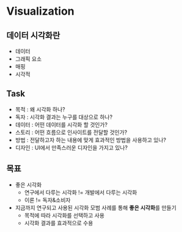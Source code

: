 # Visualization



## 데이터 시각화란

- 데이터
- 그래픽 요소
- 매핑
- 시각적



## Task

- 목적 : 왜 시각화 하나?
- 독자 : 시각화 결과는 누구를 대상으로 하나?
- 데이터 : 어떤 데이터를 시각화 할 것인가?
- 스토리 : 어떤 흐름으로 인사이트를 전달할 것인가?
- 방법 : 전달하고자 하는 내용에 맞게 효과적인 방법을 사용하고 있나?
- 디자인 : UI에서 만족스러운 디자인을 가지고 있나?



## 목표

- 좋은 시각화
  - 연구에서 다루는 시각화 != 개발에서 다루는 시각화
  - 이론 != 독자&소비자
- 지금까지 연구되고 사용된 시각화 모범 사례를 통해 **좋은 시각화**를 만들기
  - 목적에 따라 시각화를 선택하고 사용
  - 시각화 결과를 효과적으로 수용



